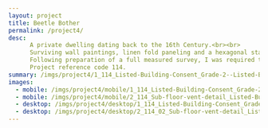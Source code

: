 ```yaml
---
layout: project
title: Beetle Bother
permalink: /project4/
desc:
      A private dwelling dating back to the 16th Century.<br><br>
      Surviving wall paintings, linen fold paneling and a hexagonal stair tower are just some of the features that mean the property is listed Grade 2*.<br><br>
      Following preparation of a full measured survey, I was required to advise on several separate alterations requiring listed building consent, including the installation of a ground source heat pump, improvements in heating and ventilation to help combat a deathwatch beetle problem.<br><br>
      Project reference code 114.
summary: /imgs/project4/1_114_Listed-Building-Consent_Grade-2--Listed-Building_Full-Measured-Survey_GAL.jpg
images:
  - mobile: /imgs/project4/mobile/1_114_Listed-Building-Consent_Grade-2-Listed-Building_Full-Measured-Survey_M.jpg
  - mobile: /imgs/project4/mobile/2_114_Sub-floor-vent-detail_Listed-Building-Consent_Grade-2--Listed-Building_M.jpg
  - desktop: /imgs/project4/desktop/1_114_Listed-Building-Consent_Grade-2--Listed-Building_Full-Measured-Survey_DT.jpg
  - desktop: /imgs/project4/desktop/2_114_02_Sub-floor-vent-detail_Listed-Building-Consent_Grade-2--Listed-Building_Full-Measured-Survey_Planning-Permission_Planning-Appeal_DTpg.jpg
---
```

